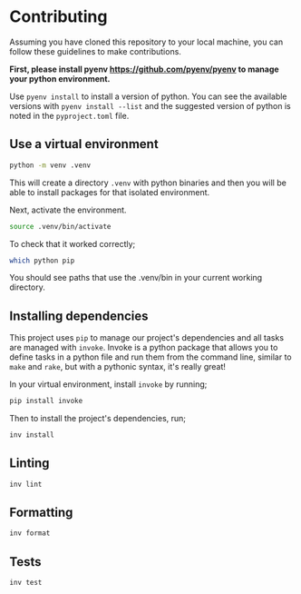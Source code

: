 # Contributing

Assuming you have cloned this repository to your local machine, you can follow these guidelines to make contributions.

**First, please install pyenv https://github.com/pyenv/pyenv to manage your python environment.**

Use `pyenv install` to install a version of python. You can see the available versions with `pyenv install --list` and the suggested version of python is noted in the `pyproject.toml` file.

## Use a virtual environment

```sh
python -m venv .venv
```

This will create a directory `.venv` with python binaries and then you will be able to install packages for that isolated environment.

Next, activate the environment.

```sh
source .venv/bin/activate
```

To check that it worked correctly;

```sh
which python pip
```

You should see paths that use the .venv/bin in your current working directory.

## Installing dependencies

This project uses `pip` to manage our project's dependencies and all tasks are managed with `invoke`. Invoke is a python package that allows you to define tasks in a python file and run them from the command line, similar to `make` and `rake`, but with a pythonic syntax, it's really great!

In your virtual environment, install `invoke` by running;

```sh
pip install invoke
```

Then to install the project's dependencies, run;

```sh
inv install
```

## Linting

```sh
inv lint
```

## Formatting

```sh
inv format
```

## Tests

```sh
inv test
```
